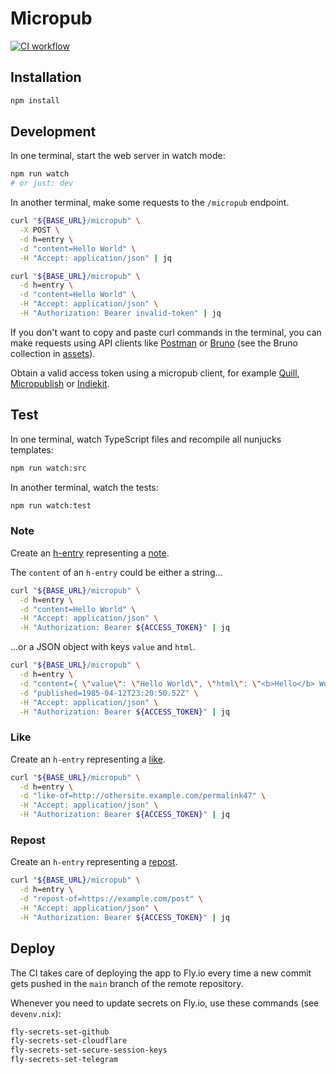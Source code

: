 # Micropub

[![CI workflow](https://github.com/jackdbd/micropub/actions/workflows/ci.yaml/badge.svg)](https://github.com/jackdbd/micropub/actions/workflows/ci.yaml)

## Installation

```sh
npm install
```

## Development

In one terminal, start the web server in watch mode:

```sh
npm run watch
# or just: dev
```

In another terminal, make some requests to the `/micropub` endpoint.

```sh
curl "${BASE_URL}/micropub" \
  -X POST \
  -d h=entry \
  -d "content=Hello World" \
  -H "Accept: application/json" | jq
```

```sh
curl "${BASE_URL}/micropub" \
  -d h=entry \
  -d "content=Hello World" \
  -H "Accept: application/json" \
  -H "Authorization: Bearer invalid-token" | jq
```

If you don't want to copy and paste curl commands in the terminal, you can make requests using API clients like [Postman](https://www.postman.com/) or [Bruno](https://docs.usebruno.com/introduction/what-is-bruno) (see the Bruno collection in [assets](./assets/README.md)).

Obtain a valid access token using a micropub client, for example [Quill](https://quill.p3k.io/), [Micropublish](https://micropublish.net/) or [Indiekit](https://getindiekit.com/).

## Test

In one terminal, watch TypeScript files and recompile all nunjucks templates:

```sh
npm run watch:src
```

In another terminal, watch the tests:

```sh
npm run watch:test
```

### Note

Create an [h-entry](http://microformats.org/wiki/h-entry) representing a [note](https://indieweb.org/note).

The `content` of an `h-entry` could be either a string...

```sh
curl "${BASE_URL}/micropub" \
  -d h=entry \
  -d "content=Hello World" \
  -H "Accept: application/json" \
  -H "Authorization: Bearer ${ACCESS_TOKEN}" | jq
```

...or a JSON object with keys `value` and `html`.

```sh
curl "${BASE_URL}/micropub" \
  -d h=entry \
  -d "content={ \"value\": \"Hello World\", \"html\": \"<b>Hello</b> World\" }" \
  -d "published=1985-04-12T23:20:50.52Z" \
  -H "Accept: application/json" \
  -H "Authorization: Bearer ${ACCESS_TOKEN}" | jq
```

### Like

Create an `h-entry` representing a [like](https://indieweb.org/like).

```sh
curl "${BASE_URL}/micropub" \
  -d h=entry \
  -d "like-of=http://othersite.example.com/permalink47" \
  -H "Accept: application/json" \
  -H "Authorization: Bearer ${ACCESS_TOKEN}" | jq
```

### Repost

Create an `h-entry` representing a [repost](https://indieweb.org/repost).

```sh
curl "${BASE_URL}/micropub" \
  -d h=entry \
  -d "repost-of=https://example.com/post" \
  -H "Accept: application/json" \
  -H "Authorization: Bearer ${ACCESS_TOKEN}" | jq
```

## Deploy

The CI takes care of deploying the app to Fly.io every time a new commit gets pushed in the `main` branch of the remote repository.

Whenever you need to update secrets on Fly.io, use these commands (see `devenv.nix`):

```sh
fly-secrets-set-github
fly-secrets-set-cloudflare
fly-secrets-set-secure-session-keys
fly-secrets-set-telegram
```
